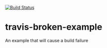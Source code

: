 [![Build Status](https://travis-ci.org/Moonhint/travis-broken-example.svg?branch=master)](https://travis-ci.org/Moonhint/travis-broken-example)

# travis-broken-example

An example that will cause a build failure
